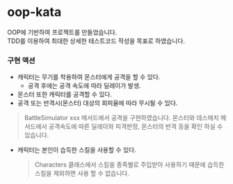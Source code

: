 # oop-kata

OOP에 기반하여 프로젝트를 만들었습니다.\
TDD를 이용하여 최대한 상세한 테스트코드 작성을 목표로 하였습니다.



### 구현 액션
- 캐릭터는 무기를 착용하여 몬스터에게 공격을 할 수 있다.
    - 공격 후에는 공격 속도에 따라 딜레이가 발생.
- 몬스터 또한 캐릭터를 공격할 수 있다.
- 공격 또는 반격시(몬스터) 대상의 회피율에 따라 무시될 수 있다.
> BattleSimulator xxx 메서드에서 공격을 구현하였습니다.
> 몬스터와 데스매치 메서드에서 공격속도에 따른 딜레이와 피격판정, 몬스터의 반격 등을 확인 하실 수 있습니다.
    
- 캐릭터는 본인이 습득한 스킬을 사용할 수 있다.
  > Characters 클래스에서 스킬을 종족별로 주입받아 사용하기 때문에 습득한 스킬을 제외하면 사용 할 수 없습니다.
  



